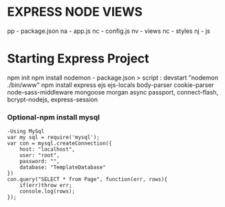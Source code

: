 # EXPRESS NODE VIEWS
pp - package.json
na - app.js
nc - config.js
nv - views
nc - styles
nj - js

# Starting Express Project
npm init
npm install nodemon - package.json > script : devstart "nodemon ./bin/www"
npm install 
    express
    ejs
    ejs-locals
    body-parser 
    cookie-parser
    node-sass-middleware
    mongoose
    morgan
    async
    passport, connect-flash, bcrypt-nodejs, express-session

### Optional-npm install mysql
    -Using MySql
    var my sql = require('mysql');
    var con = mysql.createConnection({
        host: "localhost",
        user: "root",
        password: "",
        database: "TemplateDatabase"
    })
    con.query("SELECT * from Page", function(err, rows){
        if(err)throw err;
        console.log(rows);
    });
